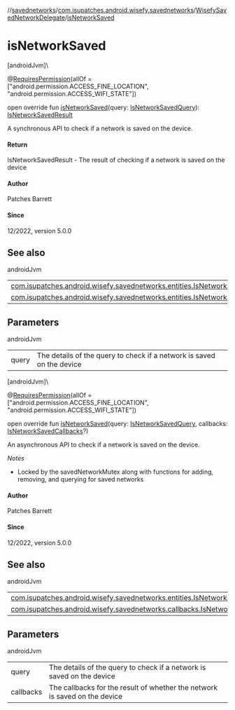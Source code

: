 //[savednetworks](../../../index.md)/[com.isupatches.android.wisefy.savednetworks](../index.md)/[WisefySavedNetworkDelegate](index.md)/[isNetworkSaved](is-network-saved.md)

# isNetworkSaved

[androidJvm]\

@[RequiresPermission](https://developer.android.com/reference/kotlin/androidx/annotation/RequiresPermission.html)(allOf = [&quot;android.permission.ACCESS_FINE_LOCATION&quot;, &quot;android.permission.ACCESS_WIFI_STATE&quot;])

open override fun [isNetworkSaved](is-network-saved.md)(query: [IsNetworkSavedQuery](../../com.isupatches.android.wisefy.savednetworks.entities/-is-network-saved-query/index.md)): [IsNetworkSavedResult](../../com.isupatches.android.wisefy.savednetworks.entities/-is-network-saved-result/index.md)

A synchronous API to check if a network is saved on the device.

#### Return

IsNetworkSavedResult - The result of checking if a network is saved on the device

#### Author

Patches Barrett

#### Since

12/2022, version 5.0.0

## See also

androidJvm

| | |
|---|---|
| [com.isupatches.android.wisefy.savednetworks.entities.IsNetworkSavedQuery](../../com.isupatches.android.wisefy.savednetworks.entities/-is-network-saved-query/index.md) |  |
| [com.isupatches.android.wisefy.savednetworks.entities.IsNetworkSavedResult](../../com.isupatches.android.wisefy.savednetworks.entities/-is-network-saved-result/index.md) |  |

## Parameters

androidJvm

| | |
|---|---|
| query | The details of the query to check if a network is saved on the device |

[androidJvm]\

@[RequiresPermission](https://developer.android.com/reference/kotlin/androidx/annotation/RequiresPermission.html)(allOf = [&quot;android.permission.ACCESS_FINE_LOCATION&quot;, &quot;android.permission.ACCESS_WIFI_STATE&quot;])

open override fun [isNetworkSaved](is-network-saved.md)(query: [IsNetworkSavedQuery](../../com.isupatches.android.wisefy.savednetworks.entities/-is-network-saved-query/index.md), callbacks: [IsNetworkSavedCallbacks](../../com.isupatches.android.wisefy.savednetworks.callbacks/-is-network-saved-callbacks/index.md)?)

An asynchronous API to check if a network is saved on the device.

*Notes*

- 
   Locked by the savedNetworkMutex along with functions for adding, removing, and querying for saved networks

#### Author

Patches Barrett

#### Since

12/2022, version 5.0.0

## See also

androidJvm

| | |
|---|---|
| [com.isupatches.android.wisefy.savednetworks.entities.IsNetworkSavedQuery](../../com.isupatches.android.wisefy.savednetworks.entities/-is-network-saved-query/index.md) |  |
| [com.isupatches.android.wisefy.savednetworks.callbacks.IsNetworkSavedCallbacks](../../com.isupatches.android.wisefy.savednetworks.callbacks/-is-network-saved-callbacks/index.md) |  |

## Parameters

androidJvm

| | |
|---|---|
| query | The details of the query to check if a network is saved on the device |
| callbacks | The callbacks for the result of whether the network is saved on the device |
